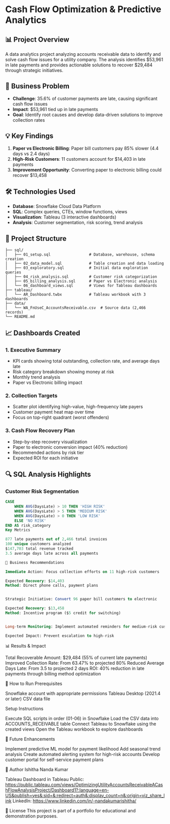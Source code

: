 # Cash Flow Optimization & Predictive Analytics

## 📊 Project Overview
A data analytics project analyzing accounts receivable data to identify and solve cash flow issues for a utility company. The analysis identifies $53,961 in late payments and provides actionable solutions to recover $29,484 through strategic initiatives.

## 🎯 Business Problem
- **Challenge**: 35.6% of customer payments are late, causing significant cash flow issues
- **Impact**: $53,961 tied up in late payments
- **Goal**: Identify root causes and develop data-driven solutions to improve collection rates

## 💡 Key Findings
1. **Paper vs Electronic Billing**: Paper bill customers pay 85% slower (4.4 days vs 2.4 days)
2. **High-Risk Customers**: 11 customers account for $14,403 in late payments
3. **Improvement Opportunity**: Converting paper to electronic billing could recover $13,458

## 🛠️ Technologies Used
- **Database**: Snowflake Cloud Data Platform
- **SQL**: Complex queries, CTEs, window functions, views
- **Visualization**: Tableau (3 interactive dashboards)
- **Analysis**: Customer segmentation, risk scoring, trend analysis

## 📁 Project Structure
```
├── sql/
│   ├── 01_setup.sql                 # Database, warehouse, schema creation
│   ├── 02_data_model.sql            # Table creation and data loading
│   ├── 03_exploratory.sql           # Initial data exploration queries
│   ├── 04_risk_analysis.sql         # Customer risk categorization
│   ├── 05_billing_analysis.sql      # Paper vs Electronic analysis
│   └── 06_dashboard_views.sql       # Views for Tableau dashboards
├── tableau/
│   └── AR_Dashboard.twbx            # Tableau workbook with 3 dashboards
├── data/
│   └── WA_FnUseC_AccountsReceivable.csv  # Source data (2,466 records)
└── README.md
```

## 📈 Dashboards Created

### 1. Executive Summary
- KPI cards showing total outstanding, collection rate, and average days late
- Risk category breakdown showing money at risk
- Monthly trend analysis
- Paper vs Electronic billing impact

### 2. Collection Targets
- Scatter plot identifying high-value, high-frequency late payers
- Customer payment heat map over time
- Focus on top-right quadrant (worst offenders)

### 3. Cash Flow Recovery Plan
- Step-by-step recovery visualization
- Paper to electronic conversion impact (40% reduction)
- Recommended actions by risk tier
- Expected ROI for each initiative

## 🔍 SQL Analysis Highlights

### Customer Risk Segmentation
```sql
CASE 
    WHEN AVG(DaysLate) > 10 THEN 'HIGH RISK'
    WHEN AVG(DaysLate) > 5 THEN 'MEDIUM RISK'
    WHEN AVG(DaysLate) > 0 THEN 'LOW RISK'
    ELSE 'NO RISK'
END AS risk_category
Key Metrics

877 late payments out of 2,466 total invoices
100 unique customers analyzed
$147,703 total revenue tracked
3.5 average days late across all payments

💼 Business Recommendations

Immediate Action: Focus collection efforts on 11 high-risk customers

Expected Recovery: $14,403
Method: Direct phone calls, payment plans


Strategic Initiative: Convert 96 paper bill customers to electronic

Expected Recovery: $13,458
Method: Incentive program ($5 credit for switching)


Long-term Monitoring: Implement automated reminders for medium-risk customers

Expected Impact: Prevent escalation to high-risk
```


📊 Results & Impact

Total Recoverable Amount: $29,484 (55% of current late payments)
Improved Collection Rate: From 63.47% to projected 80%
Reduced Average Days Late: From 3.5 to projected 2 days
ROI: 40% reduction in late payments through billing method optimization

🚀 How to Run
Prerequisites

Snowflake account with appropriate permissions
Tableau Desktop (2021.4 or later)
CSV data file

Setup Instructions

Execute SQL scripts in order (01-06) in Snowflake
Load the CSV data into ACCOUNTS_RECEIVABLE table
Connect Tableau to Snowflake using the created views
Open the Tableau workbook to explore dashboards

📝 Future Enhancements

 Implement predictive ML model for payment likelihood
 Add seasonal trend analysis
 Create automated alerting system for high-risk accounts
 Develop customer portal for self-service payment plans

👤 Author
Ishitha Nanda Kumar

Tableau Dashboard in Tableau Public: https://public.tableau.com/views/OptimizingUtilityAccountsReceivableACashFlowAnalysisProject/Dashboard1?:language=en-US&publish=yes&:sid=&:redirect=auth&:display_count=n&:origin=viz_share_link
LinkedIn: https://www.linkedin.com/in/-nandakumarishitha/

📄 License
This project is part of a portfolio for educational and demonstration purposes.
